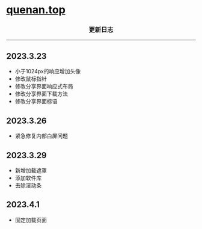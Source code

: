 <!-- # QNquenan.github.io -->
# <a href="http://quenan.top" target="_blank"><font color="black">quenan.top</font></a>

### <center>更新日志</center>

---

## 2023.3.23
- 小于1024px的响应增加头像
- 修改鼠标指针
- 修改分享界面响应式布局
- 修改分享界面下载方法
- 修改分享界面标语

## 2023.3.26
- 紧急修复内部白屏问题

## 2023.3.29
- 新增加载遮罩
- 添加软件库
- 去除滚动条

## 2023.4.1
- 固定加载页面